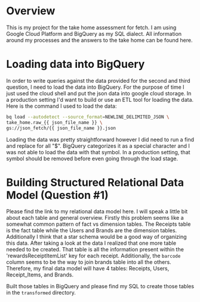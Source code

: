 # Overview

This is my project for the take home assessment for fetch. I am using Google Cloud Platform and BigQuery as my SQL dialect. All information around my processes and the answers to the take home can be found here.

# Loading data into BigQuery

In order to write queries against the data provided for the second and third question, I need to load the data into BigQuery. For the purpose of time I just used the cloud shell and put the json data into google cloud storage. In a production setting I'd want to build or use an ETL tool for loading the data. Here is the command I used to load the data:

```bash
bq load --autodetect --source_format=NEWLINE_DELIMITED_JSON \
take_home.raw_{{ json_file_name }} \
gs://json_fetch/{{ json_file_name }}.json
```

Loading the data was pretty straightforward however I did need to run a find and replace for all "$". BigQuery categorizes it as a special character and I was not able to load the data with that symbol. In a production setting, that symbol should be removed before even going through the load stage.

# Building Structured Relational Data Model (Question #1)

Please find the link to my relational data model here. I will speak a little bit about each table and general overview. Firstly this problem seems like a somewhat common pattern of fact vs dimension tables. The Receipts table is the fact table while the Users and Brands are the dimension tables. Additionally I think that a star schema would be a good way of organizing this data. After taking a look at the data I realized that one more table needed to be created. That table is all the information present within the 'rewardsReceiptItemList' key for each receipt. Additionally, the `barcode` column seems to be the way to join brands table into all the others. Therefore, my final data model will have 4 tables: Receipts, Users, Receipt_Items, and Brands.

Built those tables in BigQuery and please find my SQL to create those tables in the `transformed` directory.

